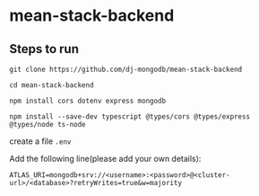 # mean-stack-backend

## Steps to run

``` 
git clone https://github.com/dj-mongodb/mean-stack-backend 
```

``` 
cd mean-stack-backend 
```

```
npm install cors dotenv express mongodb
```

```
npm install --save-dev typescript @types/cors @types/express @types/node ts-node 
``` 

create a file `.env`

Add the following line(please add your own details):

```
ATLAS_URI=mongodb+srv://<username>:<password>@<cluster-url>/<database>?retryWrites=true&w=majority
```
